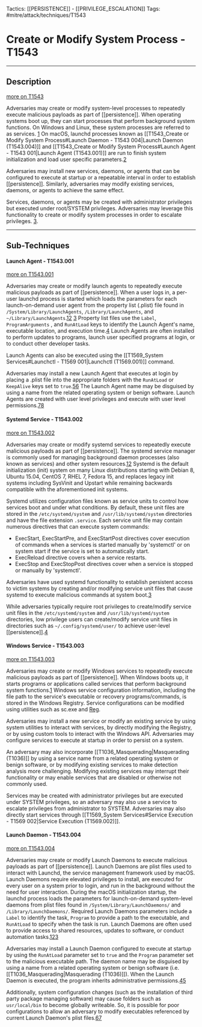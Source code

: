 Tactics: [[PERSISTENCE]] - [[PRIVILEGE_ESCALATION]]
Tags: #mitre/attack/techniques/T1543  

# Create or Modify System Process - T1543
---
## Description
[more on T1543](https://attack.mitre.org/techniques/T1543)

Adversaries may create or modify system-level processes to repeatedly execute malicious payloads as part of [[persistence]]. When operating systems boot up, they can start processes that perform background system functions. On Windows and Linux, these system processes are referred to as services. [1](https://technet.microsoft.com/en-us/library/cc772408.aspx) On macOS, launchd processes known as [[T1543_Create or Modify System Process#Launch Daemon - T1543 004|Launch Daemon (T1543.004)]] and [[T1543_Create or Modify System Process#Launch Agent - T1543 001|Launch Agent (T1543.001)]] are run to finish system initialization and load user specific parameters.[2](https://developer.apple.com/library/content/documentation/MacOSX/Conceptual/BPSystemStartup/Chapters/CreatingLaunchdJobs.html)

Adversaries may install new services, daemons, or agents that can be configured to execute at startup or a repeatable interval in order to establish [[persistence]]. Similarly, adversaries may modify existing services, daemons, or agents to achieve the same effect.

Services, daemons, or agents may be created with administrator privileges but executed under root/SYSTEM privileges. Adversaries may leverage this functionality to create or modify system processes in order to escalate privileges. [3](https://www.synack.com/wp-content/uploads/2016/03/RSA_OSX_Malware.pdf).

---
## Sub-Techniques

#### Launch Agent - T1543.001
[more on T1543.001](https://attack.mitre.org/techniques/T1543/001)

Adversaries may create or modify launch agents to repeatedly execute malicious payloads as part of [[persistence]]. When a user logs in, a per-user launchd process is started which loads the parameters for each launch-on-demand user agent from the property list (.plist) file found in `/System/Library/LaunchAgents`, `/Library/LaunchAgents`, and `~/Library/LaunchAgents`.[1](https://developer.apple.com/library/content/documentation/MacOSX/Conceptual/BPSystemStartup/Chapters/CreatingLaunchdJobs.html)[2](https://www.welivesecurity.com/2016/07/06/new-osxkeydnap-malware-hungry-credentials/) [3](https://blog.malwarebytes.com/threat-analysis/2017/01/new-mac-backdoor-using-antiquated-code/) Property list files use the `Label`, `ProgramArguments` , and `RunAtLoad` keys to identify the Launch Agent's name, executable location, and execution time.[4](https://blog.malwarebytes.com/threat-analysis/2017/04/new-osx-dok-malware-intercepts-web-traffic/) Launch Agents are often installed to perform updates to programs, launch user specified programs at login, or to conduct other developer tasks.

Launch Agents can also be executed using the [[T1569_System Services#Launchctl - T1569 001|Launchctl (T1569.001)]] command.

Adversaries may install a new Launch Agent that executes at login by placing a .plist file into the appropriate folders with the `RunAtLoad` or `KeepAlive` keys set to `true`.[5](https://researchcenter.paloaltonetworks.com/2016/09/unit42-sofacys-komplex-os-x-trojan/)[6](https://www.virusbulletin.com/uploads/pdf/conference/vb2014/VB2014-Wardle.pdf) The Launch Agent name may be disguised by using a name from the related operating system or benign software. Launch Agents are created with user level privileges and execute with user level permissions.[7](https://www.synack.com/wp-content/uploads/2016/03/RSA_OSX_Malware.pdf)[8](https://www.alienvault.com/blogs/labs-research/oceanlotus-for-os-x-an-application-bundle-pretending-to-be-an-adobe-flash-update)

#### Systemd Service - T1543.002
[more on T1543.002](https://attack.mitre.org/techniques/T1543/002)

Adversaries may create or modify systemd services to repeatedly execute malicious payloads as part of [[persistence]]. The systemd service manager is commonly used for managing background daemon processes (also known as services) and other system resources.[1](http://man7.org/linux/man-pages/man1/systemd.1.html)[2](https://www.freedesktop.org/wiki/Software/systemd/) Systemd is the default initialization (init) system on many Linux distributions starting with Debian 8, Ubuntu 15.04, CentOS 7, RHEL 7, Fedora 15, and replaces legacy init systems including SysVinit and Upstart while remaining backwards compatible with the aforementioned init systems.

Systemd utilizes configuration files known as service units to control how services boot and under what conditions. By default, these unit files are stored in the `/etc/systemd/system` and `/usr/lib/systemd/system` directories and have the file extension `.service`. Each service unit file may contain numerous directives that can execute system commands:

-   ExecStart, ExecStartPre, and ExecStartPost directives cover execution of commands when a services is started manually by 'systemctl' or on system start if the service is set to automatically start.
-   ExecReload directive covers when a service restarts.
-   ExecStop and ExecStopPost directives cover when a service is stopped or manually by 'systemctl'.

Adversaries have used systemd functionality to establish persistent access to victim systems by creating and/or modifying service unit files that cause systemd to execute malicious commands at system boot.[3](https://www.anomali.com/blog/rocke-evolves-its-arsenal-with-a-new-malware-family-written-in-golang)

While adversaries typically require root privileges to create/modify service unit files in the `/etc/systemd/system` and `/usr/lib/systemd/system` directories, low privilege users can create/modify service unit files in directories such as `~/.config/systemd/user/` to achieve user-level [[persistence]].[4](https://www.rapid7.com/db/modules/exploit/linux/local/service_persistence)

#### Windows Service - T1543.003
[more on T1543.003](https://attack.mitre.org/techniques/T1543/003)

Adversaries may create or modify Windows services to repeatedly execute malicious payloads as part of [[persistence]]. When Windows boots up, it starts programs or applications called services that perform background system functions.[1](https://technet.microsoft.com/en-us/library/cc772408.aspx) Windows service configuration information, including the file path to the service's executable or recovery programs/commands, is stored in the Windows Registry. Service configurations can be modified using utilities such as sc.exe and [Reg](https://attack.mitre.org/software/S0075).

Adversaries may install a new service or modify an existing service by using system utilities to interact with services, by directly modifying the Registry, or by using custom tools to interact with the Windows API. Adversaries may configure services to execute at startup in order to persist on a system.

An adversary may also incorporate [[T1036_Masquerading|Masquerading (T1036)]] by using a service name from a related operating system or benign software, or by modifying existing services to make detection analysis more challenging. Modifying existing services may interrupt their functionality or may enable services that are disabled or otherwise not commonly used.

Services may be created with administrator privileges but are executed under SYSTEM privileges, so an adversary may also use a service to escalate privileges from administrator to SYSTEM. Adversaries may also directly start services through [[T1569_System Services#Service Execution - T1569 002|Service Execution (T1569.002)]].

#### Launch Daemon - T1543.004
[more on T1543.004](https://attack.mitre.org/techniques/T1543/004)

Adversaries may create or modify Launch Daemons to execute malicious payloads as part of [[persistence]]. Launch Daemons are plist files used to interact with Launchd, the service management framework used by macOS. Launch Daemons require elevated privileges to install, are executed for every user on a system prior to login, and run in the background without the need for user interaction. During the macOS initialization startup, the launchd process loads the parameters for launch-on-demand system-level daemons from plist files found in `/System/Library/LaunchDaemons/` and `/Library/LaunchDaemons/`. Required Launch Daemons parameters include a `Label` to identify the task, `Program` to provide a path to the executable, and `RunAtLoad` to specify when the task is run. Launch Daemons are often used to provide access to shared resources, updates to software, or conduct automation tasks.[1](https://developer.apple.com/library/content/documentation/MacOSX/Conceptual/BPSystemStartup/Chapters/CreatingLaunchdJobs.html)[2](https://www.virusbulletin.com/uploads/pdf/conference/vb2014/VB2014-Wardle.pdf)[3](https://www.real-world-systems.com/docs/launchdPlist.1.html)

Adversaries may install a Launch Daemon configured to execute at startup by using the `RunAtLoad` parameter set to `true` and the `Program` parameter set to the malicious executable path. The daemon name may be disguised by using a name from a related operating system or benign software (i.e. [[T1036_Masquerading|Masquerading (T1036)]]). When the Launch Daemon is executed, the program inherits administrative permissions.[4](https://www.paloaltonetworks.com/content/dam/pan/en_US/assets/pdf/reports/Unit_42/unit42-wirelurker.pdf)[5](https://www.synack.com/wp-content/uploads/2016/03/RSA_OSX_Malware.pdf)

Additionally, system configuration changes (such as the installation of third party package managing software) may cause folders such as `usr/local/bin` to become globally writeable. So, it is possible for poor configurations to allow an adversary to modify executables referenced by current Launch Daemon's plist files.[6](https://bradleyjkemp.dev/post/launchdaemon-hijacking/)[7](https://www.sentinelone.com/blog/how-malware-persists-on-macos/)

